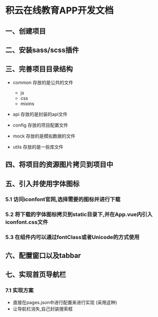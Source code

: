 # 积云在线教育APP开发文档

## 一、创建项目

## 二、安装sass/scss插件

## 三、完善项目目录结构

- common  存放的是公共的文件
	- js
	- css
	- mixins

- api     存放的是封装的api文件
- config  存放的项目配置文件
- mock	  存放的是模拟数据的文件
- utils   存放的是一些库文件

## 四、将项目的资源图片拷贝到项目中

## 五、引入并使用字体图标

### 5.1 访问iconfont官网,选择需要的图标并进行下载
### 5.2 将下载的字体图标拷贝到static目录下,并在App.vue内引入iconfont.css文件
### 5.3 在组件内可以通过fontClass或者Unicode的方式使用

## 六、配置窗口以及tabbar

## 七、实现首页导航栏 
### 7.1 实现方案

- 直接在pages.json中进行配置来进行实现 (采用这种)
- 让导航栏消失,自己封装搜索框
